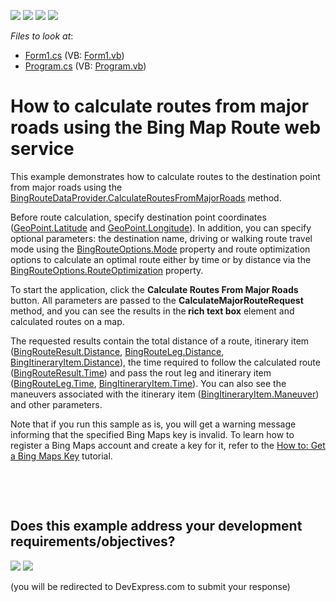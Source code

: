 <!-- default badges list -->
![](https://img.shields.io/endpoint?url=https://codecentral.devexpress.com/api/v1/VersionRange/128576068/13.2.11%2B)
[![](https://img.shields.io/badge/Open_in_DevExpress_Support_Center-FF7200?style=flat-square&logo=DevExpress&logoColor=white)](https://supportcenter.devexpress.com/ticket/details/E5064)
[![](https://img.shields.io/badge/📖_How_to_use_DevExpress_Examples-e9f6fc?style=flat-square)](https://docs.devexpress.com/GeneralInformation/403183)
[![](https://img.shields.io/badge/💬_Leave_Feedback-feecdd?style=flat-square)](#does-this-example-address-your-development-requirementsobjectives)
<!-- default badges end -->
<!-- default file list -->
*Files to look at*:

* [Form1.cs](./CS/CalculateRoutesFromMajorRoads/Form1.cs) (VB: [Form1.vb](./VB/CalculateRoutesFromMajorRoads/Form1.vb))
* [Program.cs](./CS/CalculateRoutesFromMajorRoads/Program.cs) (VB: [Program.vb](./VB/CalculateRoutesFromMajorRoads/Program.vb))
<!-- default file list end -->
# How to calculate routes from major roads using the Bing Map Route web service


<p>This example demonstrates how to calculate routes to the destination point from major roads using the <a href="http://documentation.devexpress.com/#WindowsForms/DevExpressXtraMapBingRouteDataProvider_CalculateRoutesFromMajorRoadstopic"><u>BingRouteDataProvider.CalculateRoutesFromMajorRoads</u></a> method.</p><p>Before route calculation, specify destination point coordinates (<a href="http://documentation.devexpress.com/#WindowsForms/DevExpressXtraMapGeoPoint_Latitudetopic"><u>GeoPoint.Latitude</u></a> and <a href="http://documentation.devexpress.com/#WindowsForms/DevExpressXtraMapGeoPoint_Longitudetopic"><u>GeoPoint.Longitude</u></a>). In addition, you can specify optional parameters: the destination name, driving or walking route travel mode using the <a href="http://documentation.devexpress.com/#WindowsForms/DevExpressXtraMapBingRouteOptions_Modetopic"><u>BingRouteOptions.Mode</u></a> property and route optimization options to calculate an optimal route either by time or by distance via the <a href="http://documentation.devexpress.com/#WindowsForms/DevExpressXtraMapBingRouteOptions_RouteOptimizationtopic"><u>BingRouteOptions.RouteOptimization</u></a> property.</p><p>To start the application, click the <strong>Calculate Routes From Major Roads</strong> button.  All parameters are passed to the <strong>CalculateMajorRouteRequest</strong> method, and you can see the results in the<strong> rich text box</strong> element and calculated routes on a map. </p><p>The requested results contain the total distance of a route, itinerary item (<a href="http://documentation.devexpress.com/#WindowsForms/DevExpressXtraMapBingRouteResult_Distancetopic"><u>BingRouteResult.Distance</u></a>, <a href="http://documentation.devexpress.com/#WindowsForms/DevExpressXtraMapBingRouteLeg_Distancetopic"><u>BingRouteLeg.Distance</u></a>, <a href="http://documentation.devexpress.com/#WindowsForms/DevExpressXtraMapBingItineraryItem_Distancetopic"><u>BingItineraryItem.Distance</u></a>), the time required to follow the calculated route (<a href="http://documentation.devexpress.com/#WindowsForms/DevExpressXtraMapBingRouteResult_Timetopic"><u>BingRouteResult.Time</u></a>) and pass the rout leg and itinerary item (<a href="http://documentation.devexpress.com/#WindowsForms/DevExpressXtraMapBingRouteLeg_Timetopic"><u>BingRouteLeg.Time</u></a>, <a href="http://documentation.devexpress.com/#WindowsForms/DevExpressXtraMapBingItineraryItem_Timetopic"><u>BingItineraryItem.Time</u></a>). You can also see the maneuvers  associated with the itinerary item (<a href="http://documentation.devexpress.com/#WindowsForms/DevExpressXtraMapBingItineraryItem_Maneuvertopic"><u>BingItineraryItem.Maneuver</u></a>) and other parameters.</p><p>Note that if you run this sample as is, you will get a warning message informing that the specified Bing Maps key is invalid. To learn how to register a Bing Maps account and create a key for it, refer to the <a href="http://documentation.devexpress.com/#WindowsForms/CustomDocument15102"><u>How to: Get a Bing Maps Key</u></a> tutorial.</p><p><br />
</p>

<br/>


<!-- feedback -->
## Does this example address your development requirements/objectives?

[<img src="https://www.devexpress.com/support/examples/i/yes-button.svg"/>](https://www.devexpress.com/support/examples/survey.xml?utm_source=github&utm_campaign=winforms-map-calculate-routes-from-major-roads&~~~was_helpful=yes) [<img src="https://www.devexpress.com/support/examples/i/no-button.svg"/>](https://www.devexpress.com/support/examples/survey.xml?utm_source=github&utm_campaign=winforms-map-calculate-routes-from-major-roads&~~~was_helpful=no)

(you will be redirected to DevExpress.com to submit your response)
<!-- feedback end -->
